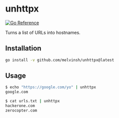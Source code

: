 # unhttpx

[![Go Reference](https://pkg.go.dev/badge/github.com/melvinsh/unhttpx.svg)](https://pkg.go.dev/github.com/melvinsh/unhttpx)

Turns a list of URLs into hostnames.

## Installation

``` bash
go install -v github.com/melvinsh/unhttpx@latest
```

## Usage

``` bash
$ echo "https://google.com/yo" | unhttpx
google.com

$ cat urls.txt | unhttpx
hackerone.com
zerocopter.com
```
